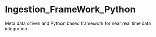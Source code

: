 # Ingestion_FrameWork_Python
Meta data driven and Python based framework for near real time data integration.
